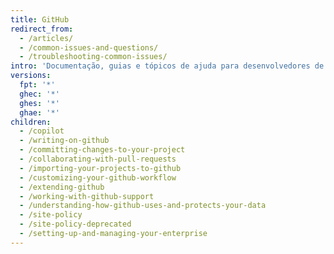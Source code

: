 ```yaml
---
title: GitHub
redirect_from:
  - /articles/
  - /common-issues-and-questions/
  - /troubleshooting-common-issues/
intro: 'Documentação, guias e tópicos de ajuda para desenvolvedores de software, engenheiros e gerentes de projeto. O conteúdo abrange o uso do Git, pull requests, problemas, wikis, gists e todas as informações necessárias para aproveitar ao máximo os recursos de desenvolvimento do GitHub.'
versions:
  fpt: '*'
  ghec: '*'
  ghes: '*'
  ghae: '*'
children:
  - /copilot
  - /writing-on-github
  - /committing-changes-to-your-project
  - /collaborating-with-pull-requests
  - /importing-your-projects-to-github
  - /customizing-your-github-workflow
  - /extending-github
  - /working-with-github-support
  - /understanding-how-github-uses-and-protects-your-data
  - /site-policy
  - /site-policy-deprecated
  - /setting-up-and-managing-your-enterprise
---
```


